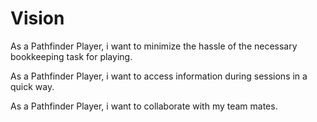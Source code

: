# Vision

As a Pathfinder Player, i want to minimize the hassle of the necessary bookkeeping task for playing.

As a Pathfinder Player, i want to access information during sessions in a quick way.

As a Pathfinder Player, i want to collaborate with my team mates.